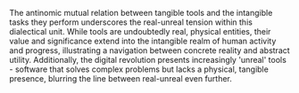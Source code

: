 
The antinomic mutual relation between tangible tools and the intangible tasks they perform underscores the real-unreal tension within this dialectical unit. While tools are undoubtedly real, physical entities, their value and significance extend into the intangible realm of human activity and progress, illustrating a navigation between concrete reality and abstract utility. Additionally, the digital revolution presents increasingly 'unreal' tools - software that solves complex problems but lacks a physical, tangible presence, blurring the line between real-unreal even further.